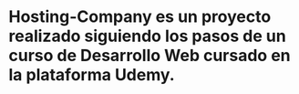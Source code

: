 # Hosting-Company es un proyecto realizado siguiendo los pasos de un curso de Desarrollo Web cursado en la plataforma Udemy.
